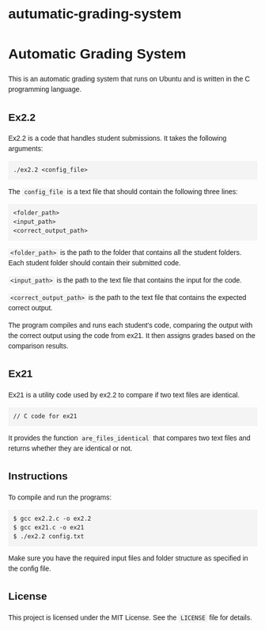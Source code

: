 # autumatic-grading-system
<!DOCTYPE html>
<html>
<head>
  <title>Automatic Grading System - README</title>
  <style>
    body {
      font-family: Arial, sans-serif;
      line-height: 1.5;
    }

    h1 {
      color: #333;
    }

    code {
      font-family: Consolas, monospace;
      background-color: #f4f4f4;
      padding: 2px 4px;
    }

    pre {
      background-color: #f4f4f4;
      padding: 10px;
      overflow: auto;
    }
  </style>
</head>
<body>
  <h1>Automatic Grading System</h1>

  <p>This is an automatic grading system that runs on Ubuntu and is written in the C programming language.</p>

  <h2>Ex2.2</h2>

  <p>Ex2.2 is a code that handles student submissions. It takes the following arguments:</p>

  <pre><code>./ex2.2 &lt;config_file&gt;</code></pre>

  <p>The <code>config_file</code> is a text file that should contain the following three lines:</p>

  <pre><code>&lt;folder_path&gt;
&lt;input_path&gt;
&lt;correct_output_path&gt;</code></pre>

  <p><code>&lt;folder_path&gt;</code> is the path to the folder that contains all the student folders. Each student folder should contain their submitted code.</p>
  <p><code>&lt;input_path&gt;</code> is the path to the text file that contains the input for the code.</p>
  <p><code>&lt;correct_output_path&gt;</code> is the path to the text file that contains the expected correct output.</p>

  <p>The program compiles and runs each student's code, comparing the output with the correct output using the code from ex21. It then assigns grades based on the comparison results.</p>

  <h2>Ex21</h2>

  <p>Ex21 is a utility code used by ex2.2 to compare if two text files are identical.</p>
  
  <pre><code>// C code for ex21</code></pre>

  <p>It provides the function <code>are_files_identical</code> that compares two text files and returns whether they are identical or not.</p>

  <h2>Instructions</h2>

  <p>To compile and run the programs:</p>

  <pre><code>$ gcc ex2.2.c -o ex2.2
$ gcc ex21.c -o ex21
$ ./ex2.2 config.txt</code></pre>

  <p>Make sure you have the required input files and folder structure as specified in the config file.</p>

  <h2>License</h2>

  <p>This project is licensed under the MIT License. See the <code>LICENSE</code> file for details.</p>
</body>
</html>
